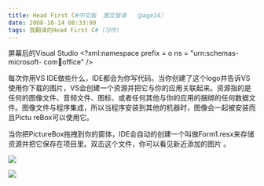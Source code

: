 ```yaml
---
title: Head First C#中文版  图文皆译  （page14）
date: 2008-10-14 08:33:00
tags: 我翻译的Head First C#（习作）
---
```

屏幕后的Visual Studio  <?xml:namespace prefix = o ns = "urn:schemas-microsoft-
com:office:office" />

每次你用VS IDE做些什么，IDE都会为你写代码。当你创建了这个logo并告诉VS使用你下载的图片，VS会创建一个资源并把它与你的应用关联起来。资源指的是
任何的图像文件、音频文件、图标、或者任何其他与你的应用的捆绑的任何数据文件。图像文件与程序集成，所以当程序安装到其他的机器时，图像会一起被安装而且Pictu
reBox可以使用它。

当你把PictureBox拖拽到你的窗体，IDE会自动的创建一个叫做Form1.resx来存储资源并把它保存在项目里。双击这个文件，你可以看见新近添加的图片
。

![](https://p-blog.csdn.net/images/p_blog_csdn_net/cuipengfei1/EntryImages/20081014/%E6%88%AA%E5%9B%BE00.jpg)

![](https://p-blog.csdn.net/images/p_blog_csdn_net/cuipengfei1/EntryImages/20081014/%E6%88%AA%E5%9B%BE01.jpg)



